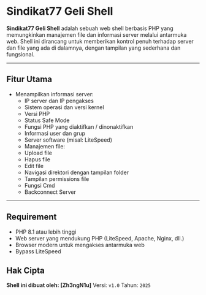 # Sindikat77 Geli Shell

**Sindikat77 Geli Shell** adalah sebuah web shell berbasis PHP yang memungkinkan manajemen file dan informasi server melalui antarmuka web. Shell ini dirancang untuk memberikan kontrol penuh terhadap server dan file yang ada di dalamnya, dengan tampilan yang sederhana dan fungsional.

---

## Fitur Utama

- Menampilkan informasi server:
  - IP server dan IP pengakses
  - Sistem operasi dan versi kernel
  - Versi PHP
  - Status Safe Mode
  - Fungsi PHP yang diaktifkan / dinonaktifkan
  - Informasi user dan grup
  - Server software (misal: LiteSpeed)
  - Manajemen file:
  - Upload file
  - Hapus file
  - Edit file
  - Navigasi direktori dengan tampilan folder
  - Tampilan permissions file
  - Fungsi Cmd
  - Backconnect Server
---

## Requirement

- PHP 8.1 atau lebih tinggi
- Web server yang mendukung PHP (LiteSpeed, Apache, Nginx, dll.)
- Browser modern untuk mengakses antarmuka web
- Bypass LiteSpeed

## Hak Cipta
**Shell ini dibuat oleh: [Zh3ngN1u]**
Versi: `v1.0`
Tahun: `2025`
